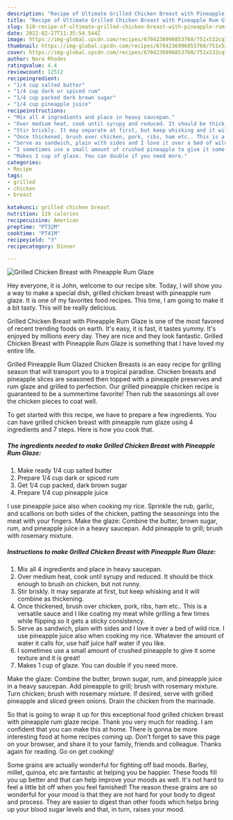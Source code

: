 ```yaml
---
description: "Recipe of Ultimate Grilled Chicken Breast with Pineapple Rum Glaze"
title: "Recipe of Ultimate Grilled Chicken Breast with Pineapple Rum Glaze"
slug: 510-recipe-of-ultimate-grilled-chicken-breast-with-pineapple-rum-glaze
date: 2022-02-27T11:35:54.544Z
image: https://img-global.cpcdn.com/recipes/6704236996853760/751x532cq70/grilled-chicken-breast-with-pineapple-rum-glaze-recipe-main-photo.jpg
thumbnail: https://img-global.cpcdn.com/recipes/6704236996853760/751x532cq70/grilled-chicken-breast-with-pineapple-rum-glaze-recipe-main-photo.jpg
cover: https://img-global.cpcdn.com/recipes/6704236996853760/751x532cq70/grilled-chicken-breast-with-pineapple-rum-glaze-recipe-main-photo.jpg
author: Nora Rhodes
ratingvalue: 4.4
reviewcount: 12512
recipeingredient:
- "1/4 cup salted butter"
- "1/4 cup dark or spiced rum"
- "1/4 cup packed dark brown sugar"
- "1/4 cup pineapple juice"
recipeinstructions:
- "Mix all 4 ingredients and place in heavy saucepan."
- "Over medium heat, cook until syrupy and reduced. It should be thick enough to brush on chicken, but not runny."
- "Stir briskly. It may separate at first, but keep whisking and it will combine as thickening."
- "Once thickened, brush over chicken, pork, ribs, ham etc.. This is a versatile sauce and I like coating my meat while grilling a few times while flipping so it gets a sticky consistency."
- "Serve as sandwich, plain with sides and I love it over a bed of wild rice. I use pineapple juice also when cooking my rice. Whatever the amount of water it calls for, use half juice half water if you like."
- "I sometimes use a small amount of crushed pineapple to give it some texture and it is great!"
- "Makes 1 cup of glaze. You can double if you need more."
categories:
- Recipe
tags:
- grilled
- chicken
- breast

katakunci: grilled chicken breast 
nutrition: 119 calories
recipecuisine: American
preptime: "PT32M"
cooktime: "PT41M"
recipeyield: "3"
recipecategory: Dinner

---
```



![Grilled Chicken Breast with Pineapple Rum Glaze](https://img-global.cpcdn.com/recipes/6704236996853760/751x532cq70/grilled-chicken-breast-with-pineapple-rum-glaze-recipe-main-photo.jpg)

Hey everyone, it is John, welcome to our recipe site. Today, I will show you a way to make a special dish, grilled chicken breast with pineapple rum glaze. It is one of my favorites food recipes. This time, I am going to make it a bit tasty. This will be really delicious.

Grilled Chicken Breast with Pineapple Rum Glaze is one of the most favored of recent trending foods on earth. It's easy, it is fast, it tastes yummy. It's enjoyed by millions every day. They are nice and they look fantastic. Grilled Chicken Breast with Pineapple Rum Glaze is something that I have loved my entire life.

Grilled Pineapple Rum Glazed Chicken Breasts is an easy recipe for grilling season that will transport you to a tropical paradise. Chicken breasts and pineapple slices are seasoned then topped with a pineapple preserves and rum glaze and grilled to perfection. Our grilled pineapple chicken recipe is guaranteed to be a summertime favorite! Then rub the seasonings all over the chicken pieces to coat well.


To get started with this recipe, we have to prepare a few ingredients. You can have grilled chicken breast with pineapple rum glaze using 4 ingredients and 7 steps. Here is how you cook that.

<!--inarticleads1-->

##### The ingredients needed to make Grilled Chicken Breast with Pineapple Rum Glaze:

1. Make ready 1/4 cup salted butter
1. Prepare 1/4 cup dark or spiced rum
1. Get 1/4 cup packed, dark brown sugar
1. Prepare 1/4 cup pineapple juice


I use pineapple juice also when cooking my rice. Sprinkle the rub, garlic, and scallions on both sides of the chicken, patting the seasonings into the meat with your fingers. Make the glaze: Combine the butter, brown sugar, rum, and pineapple juice in a heavy saucepan. Add pineapple to grill; brush with rosemary mixture. 

<!--inarticleads2-->

##### Instructions to make Grilled Chicken Breast with Pineapple Rum Glaze:

1. Mix all 4 ingredients and place in heavy saucepan.
1. Over medium heat, cook until syrupy and reduced. It should be thick enough to brush on chicken, but not runny.
1. Stir briskly. It may separate at first, but keep whisking and it will combine as thickening.
1. Once thickened, brush over chicken, pork, ribs, ham etc.. This is a versatile sauce and I like coating my meat while grilling a few times while flipping so it gets a sticky consistency.
1. Serve as sandwich, plain with sides and I love it over a bed of wild rice. I use pineapple juice also when cooking my rice. Whatever the amount of water it calls for, use half juice half water if you like.
1. I sometimes use a small amount of crushed pineapple to give it some texture and it is great!
1. Makes 1 cup of glaze. You can double if you need more.


Make the glaze: Combine the butter, brown sugar, rum, and pineapple juice in a heavy saucepan. Add pineapple to grill; brush with rosemary mixture. Turn chicken; brush with rosemary mixture. If desired, serve with grilled pineapple and sliced green onions. Drain the chicken from the marinade. 

So that is going to wrap it up for this exceptional food grilled chicken breast with pineapple rum glaze recipe. Thank you very much for reading. I am confident that you can make this at home. There is gonna be more interesting food at home recipes coming up. Don't forget to save this page on your browser, and share it to your family, friends and colleague. Thanks again for reading. Go on get cooking!

Some grains are actually wonderful for fighting off bad moods. Barley, millet, quinoa, etc are fantastic at helping you be happier. These foods fill you up better and that can help improve your moods as well. It's not hard to feel a little bit off when you feel famished! The reason these grains are so wonderful for your mood is that they are not hard for your body to digest and process. They are easier to digest than other foods which helps bring up your blood sugar levels and that, in turn, raises your mood.
